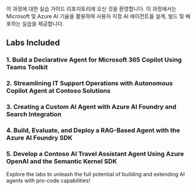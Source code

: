 

이 과정에 대한 실습 가이드 리포지토리에 오신 것을 환영합니다. 이 과정에서는 Microsoft 및 Azure AI 기술을 활용하여 사용자 지정 AI 에이전트를 설계, 빌드 및 배포하는 실습을 제공합니다.


## Labs Included

### 1. Build a Declarative Agent for Microsoft 365 Copilot Using Teams Toolkit

### 2. Streamlining IT Support Operations with Autonomous Copilot Agent at Contoso Solutions

### 3. Creating a Custom AI Agent with Azure AI Foundry and Search Integration

### 4. Build, Evaluate, and Deploy a RAG-Based Agent with the Azure AI Foundry SDK

### 5. Develop a Contoso AI Travel Assistant Agent Using Azure OpenAI and the Semantic Kernel SDK

Explore the labs to unleash the full potential of building and extending AI agents with pro-code capabilities!
